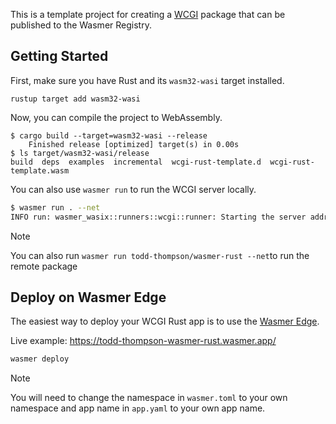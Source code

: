 This is a template project for creating a [WCGI](https://docs.wasmer.io/runtime/runners/wcgi) package that can be
published to the Wasmer Registry.

## Getting Started

First, make sure you have Rust and its `wasm32-wasi` target installed.

```console
rustup target add wasm32-wasi
```

Now, you can compile the project to WebAssembly.

```console
$ cargo build --target=wasm32-wasi --release
    Finished release [optimized] target(s) in 0.00s
$ ls target/wasm32-wasi/release
build  deps  examples  incremental  wcgi-rust-template.d  wcgi-rust-template.wasm
```

You can also use `wasmer run` to run the WCGI server locally.

```bash
$ wasmer run . --net
INFO run: wasmer_wasix::runners::wcgi::runner: Starting the server address=127.0.0.1:8000 command_name="server"
```

> [!NOTE]
> You can also run `wasmer run todd-thompson/wasmer-rust --net`to run the remote package

## Deploy on Wasmer Edge

The easiest way to deploy your WCGI Rust app is to use the [Wasmer Edge](https://wasmer.io/products/edge).

Live example: https://todd-thompson-wasmer-rust.wasmer.app/

```bash
wasmer deploy
```

> [!NOTE]
> You will need to change the namespace in `wasmer.toml` to your own namespace and app name in `app.yaml` to your own app name.



[api-docs]: https://wasmerio.github.io/wcgi-rust-template
[crev]: https://github.com/crev-dev/cargo-crev
[install]: https://docs.wasmer.io/ecosystem/wasmer/getting-started
